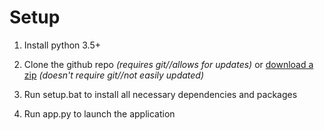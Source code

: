 # Setup  

1. Install python 3.5+

2. Clone the github repo *(requires git//allows for updates)* or [download a zip](https://github.com/silas-hw/pychat-gui/archive/master.zip) *(doesn't require git//not easily updated)*  

3. Run setup.bat to install all necessary dependencies and packages  

4. Run app.py to launch the application  
